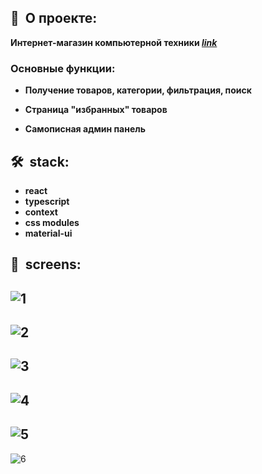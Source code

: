 <h2><b>🍕&nbsp;&nbsp;О проекте:</b></h2>

 <b>Интернет-магазин компьютерной техники  **<a href="https://game-store-frontend-pink.vercel.app/">*link*</a>**</b>
  <h3>Основные функции:</h3>
  
   - <b>Получение товаров, категории, фильтрация, поиск</b>

   - <b>Страница "избранных" товаров</b>
 
   - <b>Самописная админ панель</b>

<h2><b>🛠&nbsp;&nbsp;stack:</b></h2>

- <b>react</b>
- <b>typescript</b>
- <b>context</b>
- <b>css modules</b>
- <b>material-ui</b>

<h2><b>📸&nbsp;&nbsp;screens:</b></h2>

![1](https://user-images.githubusercontent.com/79608355/173388360-74442c92-e225-4359-9577-6a93039f7b09.PNG)
-
![2](https://user-images.githubusercontent.com/79608355/173388746-1ae8116a-94ba-4040-b8b3-2ecb9fa70938.PNG)
-
![3](https://user-images.githubusercontent.com/79608355/173388905-0c40f96c-2b78-48d5-bfe5-95a81cf2c498.PNG)
-
![4](https://user-images.githubusercontent.com/79608355/173389065-47250139-3b51-4054-b83b-33da4b24846a.PNG)
-
![5](https://user-images.githubusercontent.com/79608355/173389478-b4c0d51c-d961-4fa6-b1f3-b7086b534e25.PNG)
-
![6](https://user-images.githubusercontent.com/79608355/173389492-b38ae80d-feda-479d-a749-a014eabce731.PNG)
